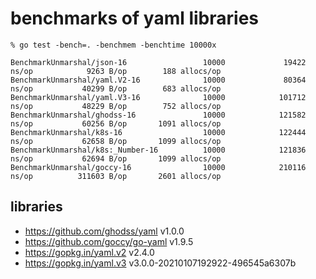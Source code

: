 # benchmarks of yaml libraries

```shell
% go test -bench=. -benchmem -benchtime 10000x

BenchmarkUnmarshal/json-16                 10000             19422 ns/op            9263 B/op        188 allocs/op
BenchmarkUnmarshal/yaml.V2-16              10000             80364 ns/op           40299 B/op        683 allocs/op
BenchmarkUnmarshal/yaml.V3-16              10000            101712 ns/op           48229 B/op        752 allocs/op
BenchmarkUnmarshal/ghodss-16               10000            121582 ns/op           60256 B/op       1091 allocs/op
BenchmarkUnmarshal/k8s-16                  10000            122444 ns/op           62658 B/op       1099 allocs/op
BenchmarkUnmarshal/k8s:_Number-16          10000            121836 ns/op           62694 B/op       1099 allocs/op
BenchmarkUnmarshal/goccy-16                10000            210116 ns/op          311603 B/op       2601 allocs/op
```

## libraries

* <https://github.com/ghodss/yaml> v1.0.0
* <https://github.com/goccy/go-yaml> v1.9.5
* <https://gopkg.in/yaml.v2> v2.4.0
* <https://gopkg.in/yaml.v3> v3.0.0-20210107192922-496545a6307b

